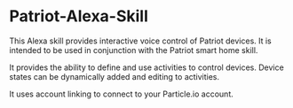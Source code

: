 # Patriot-Alexa-Skill
This Alexa skill provides interactive voice control of Patriot devices.
It is intended to be used in conjunction with the Patriot smart home skill.

It provides the ability to define and use activities to control devices.
Device states can be dynamically added and editing to activities.

It uses account linking to connect to your Particle.io account.
